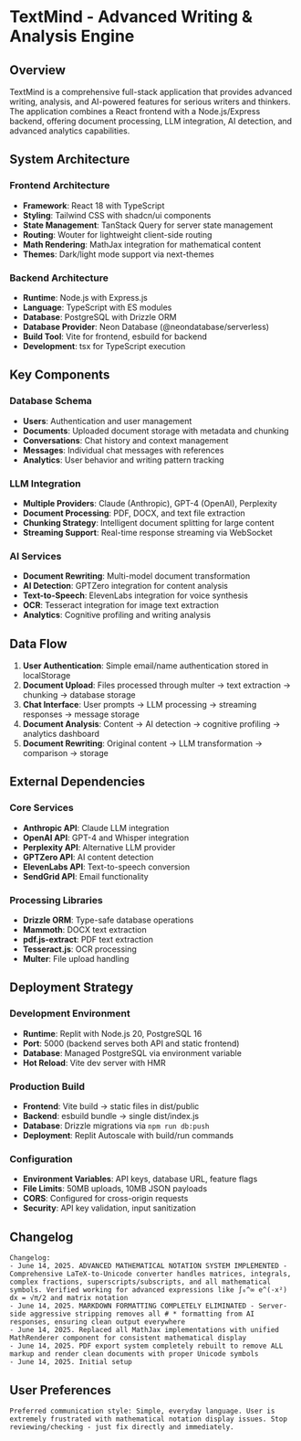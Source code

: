 # TextMind - Advanced Writing & Analysis Engine

## Overview

TextMind is a comprehensive full-stack application that provides advanced writing, analysis, and AI-powered features for serious writers and thinkers. The application combines a React frontend with a Node.js/Express backend, offering document processing, LLM integration, AI detection, and advanced analytics capabilities.

## System Architecture

### Frontend Architecture
- **Framework**: React 18 with TypeScript
- **Styling**: Tailwind CSS with shadcn/ui components
- **State Management**: TanStack Query for server state management
- **Routing**: Wouter for lightweight client-side routing
- **Math Rendering**: MathJax integration for mathematical content
- **Themes**: Dark/light mode support via next-themes

### Backend Architecture
- **Runtime**: Node.js with Express.js
- **Language**: TypeScript with ES modules
- **Database**: PostgreSQL with Drizzle ORM
- **Database Provider**: Neon Database (@neondatabase/serverless)
- **Build Tool**: Vite for frontend, esbuild for backend
- **Development**: tsx for TypeScript execution

## Key Components

### Database Schema
- **Users**: Authentication and user management
- **Documents**: Uploaded document storage with metadata and chunking
- **Conversations**: Chat history and context management
- **Messages**: Individual chat messages with references
- **Analytics**: User behavior and writing pattern tracking

### LLM Integration
- **Multiple Providers**: Claude (Anthropic), GPT-4 (OpenAI), Perplexity
- **Document Processing**: PDF, DOCX, and text file extraction
- **Chunking Strategy**: Intelligent document splitting for large content
- **Streaming Support**: Real-time response streaming via WebSocket

### AI Services
- **Document Rewriting**: Multi-model document transformation
- **AI Detection**: GPTZero integration for content analysis
- **Text-to-Speech**: ElevenLabs integration for voice synthesis
- **OCR**: Tesseract integration for image text extraction
- **Analytics**: Cognitive profiling and writing analysis

## Data Flow

1. **User Authentication**: Simple email/name authentication stored in localStorage
2. **Document Upload**: Files processed through multer → text extraction → chunking → database storage
3. **Chat Interface**: User prompts → LLM processing → streaming responses → message storage
4. **Document Analysis**: Content → AI detection → cognitive profiling → analytics dashboard
5. **Document Rewriting**: Original content → LLM transformation → comparison → storage

## External Dependencies

### Core Services
- **Anthropic API**: Claude LLM integration
- **OpenAI API**: GPT-4 and Whisper integration
- **Perplexity API**: Alternative LLM provider
- **GPTZero API**: AI content detection
- **ElevenLabs API**: Text-to-speech conversion
- **SendGrid API**: Email functionality

### Processing Libraries
- **Drizzle ORM**: Type-safe database operations
- **Mammoth**: DOCX text extraction
- **pdf.js-extract**: PDF text extraction
- **Tesseract.js**: OCR processing
- **Multer**: File upload handling

## Deployment Strategy

### Development Environment
- **Runtime**: Replit with Node.js 20, PostgreSQL 16
- **Port**: 5000 (backend serves both API and static frontend)
- **Database**: Managed PostgreSQL via environment variable
- **Hot Reload**: Vite dev server with HMR

### Production Build
- **Frontend**: Vite build → static files in dist/public
- **Backend**: esbuild bundle → single dist/index.js
- **Database**: Drizzle migrations via `npm run db:push`
- **Deployment**: Replit Autoscale with build/run commands

### Configuration
- **Environment Variables**: API keys, database URL, feature flags
- **File Limits**: 50MB uploads, 10MB JSON payloads
- **CORS**: Configured for cross-origin requests
- **Security**: API key validation, input sanitization

## Changelog

```
Changelog:
- June 14, 2025. ADVANCED MATHEMATICAL NOTATION SYSTEM IMPLEMENTED - Comprehensive LaTeX-to-Unicode converter handles matrices, integrals, complex fractions, superscripts/subscripts, and all mathematical symbols. Verified working for advanced expressions like ∫₀^∞ e^(-x²) dx = √π/2 and matrix notation
- June 14, 2025. MARKDOWN FORMATTING COMPLETELY ELIMINATED - Server-side aggressive stripping removes all # * formatting from AI responses, ensuring clean output everywhere
- June 14, 2025. Replaced all MathJax implementations with unified MathRenderer component for consistent mathematical display
- June 14, 2025. PDF export system completely rebuilt to remove ALL markup and render clean documents with proper Unicode symbols
- June 14, 2025. Initial setup
```

## User Preferences

```
Preferred communication style: Simple, everyday language. User is extremely frustrated with mathematical notation display issues. Stop reviewing/checking - just fix directly and immediately.
```
